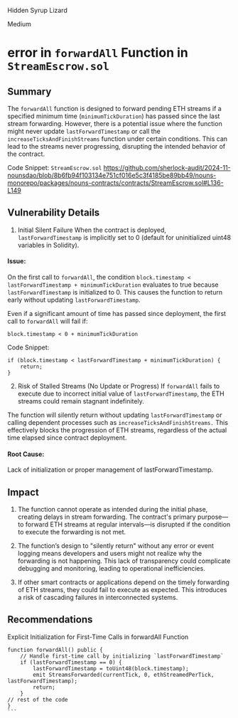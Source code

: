 Hidden Syrup Lizard

Medium

# error in `forwardAll` Function in `StreamEscrow.sol`

## Summary
The `forwardAll` function is designed to forward pending ETH streams if a specified minimum time (`minimumTickDuration`) has passed since the last stream forwarding. However, there is a potential issue where the function might never update `lastForwardTimestamp` or call the `increaseTicksAndFinishStreams` function under certain conditions. This can lead to the streams never progressing, disrupting the intended behavior of the contract.

Code Snippet:
`StreamEscrow.sol`
https://github.com/sherlock-audit/2024-11-nounsdao/blob/8b6fb94f103134e751cf016e5c3f4185be89bb49/nouns-monorepo/packages/nouns-contracts/contracts/StreamEscrow.sol#L136-L149

## Vulnerability Details
1. Initial Silent Failure
When the contract is deployed, `lastForwardTimestamp` is implicitly set to 0 (default for uninitialized uint48 variables in Solidity).
#### Issue:
On the first call to `forwardAll`, the condition `block.timestamp < lastForwardTimestamp + minimumTickDuration` evaluates to true because `lastForwardTimestamp` is initialized to 0. This causes the function to return early without updating `lastForwardTimestamp`.

Even if a significant amount of time has passed since deployment, the first call to `forwardAll` will fail if:
```solidity
block.timestamp < 0 + minimumTickDuration
```
Code Snippet:

```solidity
if (block.timestamp < lastForwardTimestamp + minimumTickDuration) {  
    return;  
} 
``` 
2. Risk of Stalled Streams (No Update or Progress)
If `forwardAll` fails to execute due to incorrect initial value of `lastForwardTimestamp`, the ETH streams could remain stagnant indefinitely.

The function will silently return without updating `lastForwardTimestamp` or calling dependent processes such as `increaseTicksAndFinishStreams.`
This effectively blocks the progression of ETH streams, regardless of the actual time elapsed since contract deployment.

#### Root Cause:

Lack of initialization or proper management of lastForwardTimestamp.

## Impact
1. The function cannot operate as intended during the initial phase, creating delays in stream forwarding. The contract's primary purpose—to forward ETH streams at regular intervals—is disrupted if the condition to execute the forwarding is not met.

2. The function’s design to "silently return" without any error or event logging means developers and users might not realize why the forwarding is not happening. This lack of transparency could complicate debugging and monitoring, leading to operational inefficiencies.

3. If other smart contracts or applications depend on the timely forwarding of ETH streams, they could fail to execute as expected. This introduces a risk of cascading failures in interconnected systems.

## Recommendations

Explicit Initialization for First-Time Calls in forwardAll Function

````solidity
function forwardAll() public {
    // Handle first-time call by initializing `lastForwardTimestamp`
    if (lastForwardTimestamp == 0) {
        lastForwardTimestamp = toUint48(block.timestamp);
        emit StreamsForwarded(currentTick, 0, ethStreamedPerTick, lastForwardTimestamp);
        return;
    }
// rest of the code
}
```
